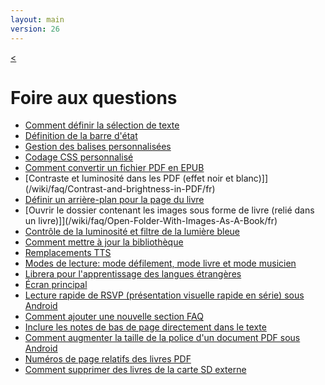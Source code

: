 ```yaml
---
layout: main
version: 26
---
```

[<](/wiki/fr)

# Foire aux questions

* [Comment définir la sélection de texte](/wiki/faq/How-to-set-text-selection/fr)
* [Définition de la barre d'état](/wiki/faq/How-to-set-up-a-status-bar/fr)
* [Gestion des balises personnalisées](/wiki/faq/custom-tags/fr)
* [Codage CSS personnalisé](/wiki/faq/customize-book-css-styles/fr)
* [Comment convertir un fichier PDF en EPUB](/wiki/faq/convert-pdf-to-epub/fr)
* [Contraste et luminosité dans les PDF (effet noir et blanc)]](/wiki/faq/Contrast-and-brightness-in-PDF/fr)
* [Définir un arrière-plan pour la page du livre](/wiki/faq/how-to-set-page-background-image/fr)
* [Ouvrir le dossier contenant les images sous forme de livre (relié dans un livre)]](/wiki/faq/Open-Folder-With-Images-As-A-Book/fr)
* [Contrôle de la luminosité et filtre de la lumière bleue](/wiki/faq/brightness-control-and-blue-light-filter/fr)
* [Comment mettre à jour la bibliothèque](/wiki/faq/update-the-library/fr)
* [Remplacements TTS](/wiki/faq/tts-replacements/fr)
* [Modes de lecture: mode défilement, mode livre et mode musicien](/wiki/faq/reading-mode-vertical-book-musician/fr)
* [Librera pour l'apprentissage des langues étrangères](/wiki/faq/librera-for-study-foreign-languages/fr)
* [Écran principal](/wiki/faq/main-app/fr)
* [Lecture rapide de RSVP (présentation visuelle rapide en série) sous Android](/wiki/faq/Rapid-Serial-Visual-Presentation/fr)
* [Comment ajouter une nouvelle section FAQ](/wiki/faq/how-to-add-new-faq-section/fr)
* [Inclure les notes de bas de page directement dans le texte](/wiki/faq/include-footnotes-directly-in-the-text/fr)
* [Comment augmenter la taille de la police d'un document PDF sous Android](/wiki/faq/how-to-make-the-font-size-bigger-on-a-pdf/fr)
* [Numéros de page relatifs des livres PDF](/wiki/faq/relative-page-numbers/fr)
* [Comment supprimer des livres de la carte SD externe](/wiki/faq/how-to-delete-file-from-external-sd-card/fr)
